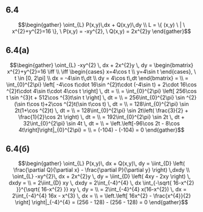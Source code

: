 ## 6.4

$$\begin{gather}
\oint_{L} P(x,y)\,dx + Q(x,y)\,dy \\
L = \{ (x,y) \ | \ x^{2}+y^{2}=16 \}, \ P(x,y) = -xy^{2}, \ Q(x,y) = 2x^{2}y
\end{gather}$$

## 6.4(а)

$$\begin{gather}
\oint_{L} -xy^{2} \, dx + 2x^{2}y \, dy = \begin{bmatrix}
x^{2}+y^{2}=16 \iff \\
\iff \begin{cases}
x=4\cos t \\
y=4\sin t
\end{cases}, \ t \in [0, 2\pi] \\
dx = -4\sin t\,dt \\
dy = 4\cos t\,dt 
\end{bmatrix} = \\
= \int_{0}^{2\pi} \left[ -4\cos t\cdot 16\sin ^{2}t\cdot (-4\sin t) + 2\cdot 16\cos ^{2}t\cdot 4\sin t\cdot 4\cos t \right] \, dt = \\
= \int_{0}^{2\pi} \left[ 256\cos t \sin ^{3}t + 512\cos ^{3}t\sin t \right] \, dt = \\
= 256\int_{0}^{2\pi} \sin ^{2}(\sin t\cos t)+2\cos ^{2}t(\sin t\cos t) \, dt = \\
= 128\int_{0}^{2\pi} \sin 2t(1+\cos ^{2}t) \, dt = \\
= 128\int_{0}^{2\pi} \sin 2t\left( \frac{3}{2} + \frac{1}{2}\cos 2t \right) \, dt = \\
= 192\int_{0}^{2\pi} \sin 2t \, dt + 32\int_{0}^{2\pi} \sin 4t \, dt = \\
= \left.\left[-96\cos 2t - 8\cos 4t\right]\right|_{0}^{2\pi} = \\
= (-104) - (-104) = 0
\end{gather}$$

## 6.4(б)

$$\begin{gather}
\oint_{L} P(x,y)\, dx + Q(x,y)\, dy = \iint_{D} \left( \frac{\partial Q}{\partial x} - \frac{\partial P}{\partial y} \right) \,dxdy \\
\oint_{L} -xy^{2}\, dx + 2x^{2}y \, dy = \iint_{D} \left( 4xy - 2xy \right) \, dxdy = \\
= 2\iint_{D} xy \, dxdy = 2\int_{-4}^{4}  \, dx \int_{-\sqrt{ 16-x^{2} }}^{\sqrt{ 16-x^{2} }} xy \, dy = \\
= 2\int_{-4}^{4} x(16-x^{2}) \, dx = 2\int_{-4}^{4} 16x - x^{3} \, dx = \\
= \left.\left[ 16x^{2} - \frac{x^{4}}{2} \right] \right|_{-4}^{4} = (256 - 128) - (256 - 128) = 0
\end{gather}$$

